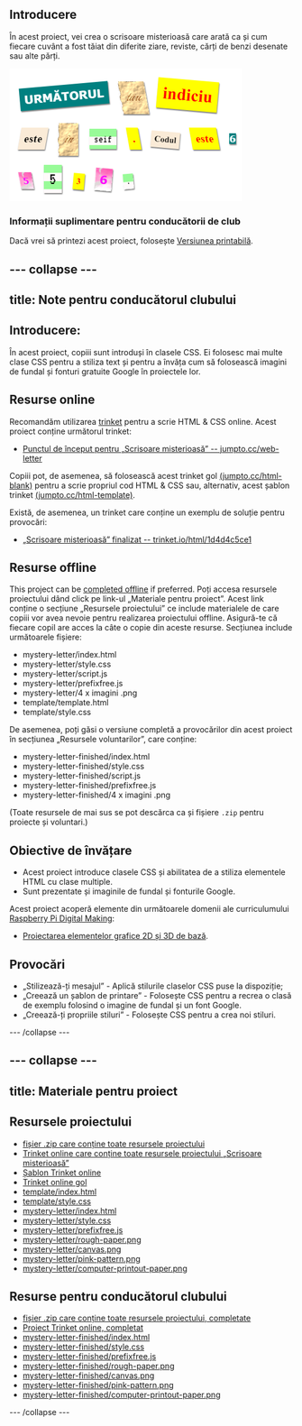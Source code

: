 ## Introducere

În acest proiect, vei crea o scrisoare misterioasă care arată ca și cum fiecare cuvânt a fost tăiat din diferite ziare, reviste, cărți de benzi desenate sau alte părți.

![captură de ecran](images/letter-final.png)

### Informații suplimentare pentru conducătorii de club

Dacă vrei să printezi acest proiect, folosește [Versiunea printabilă](https://projects.raspberrypi.org/en/projects/mystery-letter/print).

## \--- collapse \---

## title: Note pentru conducătorul clubului

## Introducere:

În acest proiect, copiii sunt introduși în clasele CSS. Ei folosesc mai multe clase CSS pentru a stiliza text și pentru a învăța cum să folosească imagini de fundal și fonturi gratuite Google în proiectele lor.

## Resurse online

Recomandăm utilizarea [trinket](https://trinket.io/) pentru a scrie HTML & CSS online. Acest proiect conține următorul trinket:

* [Punctul de început pentru „Scrisoare misterioasă” -- jumpto.cc/web-letter](http://jumpto.cc/web-letter)

Copiii pot, de asemenea, să folosească acest trinket gol [(jumpto.cc/html-blank)](http://jumpto.cc/html-blank) pentru a scrie propriul cod HTML & CSS sau, alternativ, acest șablon trinket [(jumpto.cc/html-template)](http://jumpto.cc/html-template).

Există, de asemenea, un trinket care conține un exemplu de soluție pentru provocări:

* [„Scrisoare misterioasă” finalizat -- trinket.io/html/1d4d4c5ce1](https://trinket.io/html/1d4d4c5ce1)

## Resurse offline

This project can be [completed offline](https://rpf.io/html-offline) if preferred. Poți accesa resursele proiectului dând click pe link-ul „Materiale pentru proiect”. Acest link conține o secțiune „Resursele proiectului” ce include materialele de care copiii vor avea nevoie pentru realizarea proiectului offline. Asigură-te că fiecare copil are acces la câte o copie din aceste resurse. Secțiunea include următoarele fișiere:

* mystery-letter/index.html
* mystery-letter/style.css
* mystery-letter/script.js
* mystery-letter/prefixfree.js
* mystery-letter/4 x imagini .png
* template/template.html
* template/style.css

De asemenea, poți găsi o versiune completă a provocărilor din acest proiect în secțiunea „Resursele voluntarilor”, care conține:

* mystery-letter-finished/index.html
* mystery-letter-finished/style.css
* mystery-letter-finished/script.js
* mystery-letter-finished/prefixfree.js
* mystery-letter-finished/4 x imagini .png

(Toate resursele de mai sus se pot descărca ca și fișiere `.zip` pentru proiecte și voluntari.)

## Obiective de învățare

* Acest proiect introduce clasele CSS și abilitatea de a stiliza elementele HTML cu clase multiple.
* Sunt prezentate și imaginile de fundal și fonturile Google. 

Acest proiect acoperă elemente din următoarele domenii ale curriculumului [Raspberry Pi Digital Making](http://rpf.io/curriculum):

* [Proiectarea elementelor grafice 2D și 3D de bază](https://www.raspberrypi.org/curriculum/design/creator).

## Provocări

* „Stilizează-ți mesajul” - Aplică stilurile claselor CSS puse la dispoziție;
* „Creează un șablon de printare” - Folosește CSS pentru a recrea o clasă de exemplu folosind o imagine de fundal și un font Google. 
* „Creează-ți propriile stiluri” - Folosește CSS pentru a crea noi stiluri.

\--- /collapse \---

## \--- collapse \---

## title: Materiale pentru proiect

## Resursele proiectului

* [fișier .zip care conține toate resursele proiectului](https://rpf.io/p/en/mystery-letter-go)
* [Trinket online care conține toate resursele proiectului „Scrisoare misterioasă”](http://jumpto.cc/web-letter)
* [Șablon Trinket online](http://jumpto.cc/trinket-template)
* [Trinket online gol](http://jumpto.cc/trinket-blank)
* [template/index.html](resources/template-index.html)
* [template/style.css](resources/template-style.css)
* [mystery-letter/index.html](resources/mystery-letter-index.html)
* [mystery-letter/style.css](resources/mystery-letter-style.css)
* [mystery-letter/prefixfree.js](resources/mystery-letter-prefixfree.js)
* [mystery-letter/rough-paper.png](resources/mystery-letter-rough-paper.png)
* [mystery-letter/canvas.png](resources/mystery-letter-canvas.png)
* [mystery-letter/pink-pattern.png](resources/mystery-letter-pink-pattern.png)
* [mystery-letter/computer-printout-paper.png](resources/mystery-letter-computer-printout-paper.png)

## Resurse pentru conducătorul clubului

* [fișier .zip care conține toate resursele proiectului, completate](https://rpf.io/p/en/mystery-letter-go)
* [Proiect Trinket online, completat](https://trinket.io/html/1d4d4c5ce1)
* [mystery-letter-finished/index.html](resources/mystery-letter-finished-index.html)
* [mystery-letter-finished/style.css](resources/mystery-letter-finished-style.css)
* [mystery-letter-finished/prefixfree.js](resources/mystery-letter-finished-prefixfree.js)
* [mystery-letter-finished/rough-paper.png](resources/mystery-letter-finished-rough-paper.png)
* [mystery-letter-finished/canvas.png](resources/mystery-letter-finished-canvas.png)
* [mystery-letter-finished/pink-pattern.png](resources/mystery-letter-finished-pink-pattern.png)
* [mystery-letter-finished/computer-printout-paper.png](resources/mystery-letter-finished-computer-printout-paper.png)

\--- /collapse \---